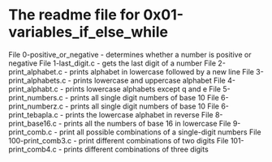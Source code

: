 # The readme file for 0x01-variables_if_else_while
File 0-positive_or_negative - determines whether a number is positive or negative
File 1-last_digit.c - gets the last digit of a number
File 2-print_alphabet.c - prints alphabet in lowercase followed by a new line
File 3-print_alphabets.c - prints lowercase and uppercase alphabet
File 4-print_alphabt.c - prints lowercase alphabets except q and e
File 5-print_numbers.c - prints all single digit numbers of base 10
File 6-print_numberz.c - prints all single digit numbers of base 10
File 6-print_tebapla.c - prints the lowercase alphabet in reverse
File 8-print_base16.c - prints all the numbers of base 16 in lowercase
File 9-print_comb.c - print all possible combinations of a single-digit numbers
File 100-print_comb3.c - print different combinations of two digits
File 101-print_comb4.c - prints different combinations of three digits
